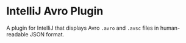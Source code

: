 # IntelliJ Avro Plugin

A plugin for IntelliJ that displays Avro `.avro` and `.avsc` files in human-readable JSON format.

